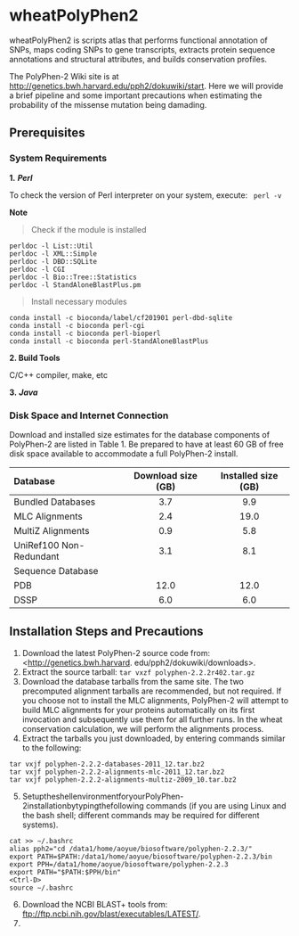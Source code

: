 # wheatPolyPhen2
wheatPolyPhen2 is scripts atlas that performs functional annotation of SNPs, maps coding SNPs to gene transcripts, extracts protein sequence annotations and structural attributes, and builds conservation profiles. 

The PolyPhen-2 Wiki site is at <http://genetics.bwh.harvard.edu/pph2/dokuwiki/start>. Here we will provide a brief pipeline and some important precautions when estimating the probability of the missense mutation being damading.

## Prerequisites
### System Requirements
**1.** ***Perl***

To check the version of Perl interpreter on your system, execute: ``` perl -v```

**Note**

> Check if the module is installed
```
perldoc -l List::Util
perldoc -l XML::Simple
perldoc -l DBD::SQLite
perldoc -l CGI
perldoc -l Bio::Tree::Statistics
perldoc -l StandAloneBlastPlus.pm
```
> Install necessary modules
```
conda install -c bioconda/label/cf201901 perl-dbd-sqlite
conda install -c bioconda perl-cgi
conda install -c bioconda perl-bioperl
conda install -c bioconda perl-StandAloneBlastPlus
```     

**2. Build Tools**

C/C++ compiler, make, etc

**3.** ***Java***

### Disk Space and Internet Connection

Download and installed size estimates for the database components of PolyPhen-2 are listed in Table 1.
Be prepared to have at least 60 GB of free disk space available to accommodate a full PolyPhen-2 install.

| Database | Download size (GB) | Installed size (GB) |
| :----| :----: | :----: |
| Bundled Databases |3.7|9.9|
| MLC Alignments|2.4|19.0|
| MultiZ Alignments|0.9|5.8|
| UniRef100 Non-Redundant|3.1|8.1|
|Sequence Database|||
|PDB|12.0|12.0|
|DSSP|6.0|6.0|

## Installation Steps and Precautions

1. Download the latest PolyPhen-2 source code from: <http://genetics.bwh.harvard. edu/pph2/dokuwiki/downloads>.
2. Extract the source tarball: ``` tar vxzf polyphen-2.2.2r402.tar.gz ```
3. Download the database tarballs from the same site.
The two precomputed alignment tarballs are recommended, but not required. If you choose not to install the MLC alignments, PolyPhen-2 will attempt to build MLC alignments for your proteins automatically on its first invocation and subsequently use them for all further runs. In the wheat conservation calculation, we will perform the alignments process.
4. Extract the tarballs you just downloaded, by entering commands similar to the following:
```
tar vxjf polyphen-2.2.2-databases-2011_12.tar.bz2
tar vxjf polyphen-2.2.2-alignments-mlc-2011_12.tar.bz2
tar vxjf polyphen-2.2.2-alignments-multiz-2009_10.tar.bz2
```
5. SetuptheshellenvironmentforyourPolyPhen-2installationbytypingthefollowing commands (if you are using Linux and the bash shell; different commands may be required for different systems).
```
cat >> ∼/.bashrc
alias pph2="cd /data1/home/aoyue/biosoftware/polyphen-2.2.3/"
export PATH=$PATH:/data1/home/aoyue/biosoftware/polyphen-2.2.3/bin
export PPH=/data1/home/aoyue/biosoftware/polyphen-2.2.3
export PATH="$PATH:$PPH/bin"
<Ctrl-D>
source ∼/.bashrc
```
6. Download the NCBI BLAST+ tools from: <ftp://ftp.ncbi.nih.gov/blast/executables/LATEST/>.
7. 





